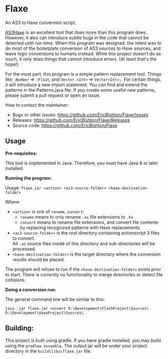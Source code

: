 Flaxe
=====

An AS3 to Haxe conversion script.

[AS3Haxe](https://github.com/HaxeFoundation/as3hx) is an excellent tool that does more than this
program does.  However, it also can introduce subtle bugs
in the code that cannot be detected until run-time.  When
this program was designed, the intent was to do most of
the boilerplate conversion of AS3 sources to Haxe sources,
and leave logic conversions to humans instead.  While this
project doesn't do as much, it only does things that cannot
introduce errors.  (At least that's the hope!)

For the most part, this program is a simple pattern
replacement tool.  Things like `:Number` => `:Float`, and
`Vector.<Int>` => `Vector<Int>;`.  For certain things, it
will introduce a new import statement.  You can find and
extend the patterns in the Patterns.java file.  If you
create some useful new patterns, please submit a pull
request or open an issue.

How to contact the maintainer:
+ Bugs or other issues: https://github.com/EricBishton/Flaxe/Issues
+ Releases: https://github.com/EricBishton/Flaxe/Releases
+ Source code: https://github.com/EricBishton/Flaxe

Usage
-----

**Pre-requisites:**

This tool is implemented in Java. Therefore, you must have Java 8 or later installed.

**Running the program:**

Usage: `flaxe.jar <action> <as3-source-folder> <haxe-destination-folder>`

Where:
- `<action>` is one of `rename`, `convert`:
    - `rename` means to only rename `.as` file extensions to `.hx`
    - `convert` means to rename file extensions, and convert file contents by replacing recognized 
      patterns with Haxe replacements.
- `<as3-source-folder>` is the root directory containing actionscript 3 files to convert.  
  All `.as` source files inside of this directory and sub-directories will be processed.
- `<haxe-destination-folder>` is the target directory where the conversion results
  should be placed.

The program will refuse to run if the `<haxe-destination-folder>` exists prior
to start.  There is currently no functionality to merge directories or detect file collisions.


**Doing a conversion run:**

The general command line will be similar to this:

`java -jar flaxe.jar convert D:\Development\FlashProject\Sources\ D:\Development\HaxeProject\Sources\`


Building:
---------

This project is built using gradle.  If you have gradle installed,
you may build using the `gradlew assemble`.  The output jar will be
under your project directory in the `build\libs\flaxe.jar` file.